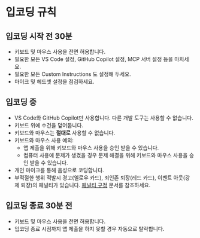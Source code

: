 # 입코딩 규칙

## 입코딩 시작 전 30분

- 키보드 및 마우스 사용을 전면 허용합니다.
- 필요한 모든 VS Code 설정, GitHub Copilot 설정, MCP 서버 설정 등을 마치세요.
- 필요한 모든 Custom Instructions 도 설정해 두세요.
- 마이크 및 헤드셋 설정을 점검하세요.

## 입코딩 중

- VS Code와 GitHub Copilot만 사용합니다. 다른 개발 도구는 사용할 수 없습니다.
- 키보드 위에 수건을 덮어둡니다.
- 키보드와 마우스는 **절대로** 사용할 수 없습니다.
- 키보드와 마우스 사용 예외:
  - 앱 제출을 위해 키보드와 마우스 사용을 승인 받을 수 있습니다.
  - 컴퓨터 사용에 문제가 생겼을 경우 문제 해결을 위해 키보드와 마우스 사용을 승인 받을 수 있습니다.
- 개인 마이크를 통해 음성으로 코딩합니다.
- 부적절한 행위 적발시 경고(옐로우 카드), 죄인존 퇴장(레드 카드), 이벤트 아웃(강제 퇴장)의 페널티가 있습니다. [페널티 규정](./policy-penalties.md) 문서를 참조하세요.

## 입코딩 종료 30분 전

- 키보드 및 마우스 사용을 전면 허용합니다.
- 입코딩 종료 시점까지 앱 제출을 하지 못할 경우 자동으로 탈락합니다.

